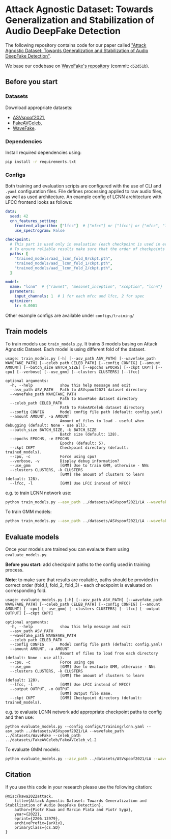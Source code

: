 # Attack Agnostic Dataset: Towards Generalization and Stabilization of Audio DeepFake Detection

The following repository contains code for our paper called ["Attack Agnostic Dataset: Towards Generalization and Stabilization of Audio DeepFake Detection"](https://arxiv.org/abs/2206.13979).


We base our codebase on [WaveFake's repository](https://github.com/RUB-SysSec/WaveFake) (commit: `d52d51b`).



## Before you start


### Datasets

Download appropriate datasets:

* [ASVspoof2021](https://zenodo.org/record/4837263),
* [FakeAVCeleb](https://github.com/DASH-Lab/FakeAVCeleb#access-request-form),
* [WaveFake](https://zenodo.org/record/5642694).


### Dependencies
Install required dependencies using: 
```bash
pip install -r requirements.txt
```

### Configs

Both training and evaluation scripts are configured with the use of CLI and `.yaml` configuration files. File defines processing applied to raw audio files, as well as used architecture. An example config of LCNN architecture with LFCC frontend looks as follows:
```yaml
data:
  seed: 42
  cnn_features_setting:
    frontend_algorithm: ["lfcc"]  # ["mfcc"] or ["lfcc"] or ["mfcc", "lfcc"] or []
    use_spectrogram: False

checkpoint: 
  # This part is used only in evaluation (each checkpoint is used in eval on corresponding fold).
  # To ensure reliable results make sure that the order of checkpoints is correct (i.e. fold_0, fold_1, fold_2)
  paths: [
    "trained_models/aad__lcnn_fold_0/ckpt.pth",
    "trained_models/aad__lcnn_fold_1/ckpt.pth",
    "trained_models/aad__lcnn_fold_2/ckpt.pth",
  ]

model:
  name: "lcnn"  # {"rawnet", "mesonet_inception", "xception", "lcnn"}
  parameters:
    input_channels: 1  # 1 for each mfcc and lfcc, 2 for spec
  optimizer:
    lr: 0.0001
```


Other example configs are available under `configs/training/`

##  Train models 


To train models use `train_models.py`. It trains 3 models basing on Attack Agnostic Dataset. Each model is using different fold of the dataset.


```
usage: train_models.py [-h] [--asv_path ASV_PATH] [--wavefake_path WAVEFAKE_PATH] [--celeb_path CELEB_PATH] [--config CONFIG] [--amount AMOUNT] [--batch_size BATCH_SIZE] [--epochs EPOCHS] [--ckpt CKPT] [--cpu] [--verbose] [--use_gmm] [--clusters CLUSTERS] [--lfcc]

optional arguments:
  -h, --help            show this help message and exit
  --asv_path ASV_PATH   Path to ASVspoof2021 dataset directory
  --wavefake_path WAVEFAKE_PATH
                        Path to WaveFake dataset directory
  --celeb_path CELEB_PATH
                        Path to FakeAVCeleb dataset directory
  --config CONFIG       Model config file path (default: config.yaml)
  --amount AMOUNT, -a AMOUNT
                        Amount of files to load - useful when debugging (default: None - use all).
  --batch_size BATCH_SIZE, -b BATCH_SIZE
                        Batch size (default: 128).
  --epochs EPOCHS, -e EPOCHS
                        Epochs (default: 5).
  --ckpt CKPT           Checkpoint directory (default: trained_models).
  --cpu, -c             Force using cpu?
  --verbose, -v         Display debug information?
  --use_gmm             [GMM] Use to train GMM, otherwise - NNs
  --clusters CLUSTERS, -k CLUSTERS
                        [GMM] The amount of clusters to learn (default: 128).
  --lfcc, -l            [GMM] Use LFCC instead of MFCC?
```

e.g. to train LCNN network use:
```bash
python train_models.py --asv_path ../datasets/ASVspoof2021/LA --wavefake_path ../datasets/WaveFake --celeb_path ../datasets/FakeAVCeleb/FakeAVCeleb_v1.2 --config configs/training/lcnn.yaml
```

To train GMM models:
```bash
python train_models.py --asv_path ../datasets/ASVspoof2021/LA --wavefake_path ../datasets/WaveFake --celeb_path ../datasets/FakeAVCeleb/FakeAVCeleb_v1.2 --lfcc --use_gmm
```

## Evaluate models


Once your models are trained you can evalaute them using `evaluate_models.py`.

**Before you start:** add checkpoint paths to the config used in training process.

**Note**: to make sure that results are realiable, paths should be provided in correct order (fold_1, fold_2, fold_3) - each checkpoint is evaluated on corresponding fold.


```
usage: evaluate_models.py [-h] [--asv_path ASV_PATH] [--wavefake_path WAVEFAKE_PATH] [--celeb_path CELEB_PATH] [--config CONFIG] [--amount AMOUNT] [--cpu] [--use_gmm] [--clusters CLUSTERS] [--lfcc] [--output OUTPUT] [--ckpt CKPT]

optional arguments:
  -h, --help            show this help message and exit
  --asv_path ASV_PATH
  --wavefake_path WAVEFAKE_PATH
  --celeb_path CELEB_PATH
  --config CONFIG       Model config file path (default: config.yaml)
  --amount AMOUNT, -a AMOUNT
                        Amount of files to load from each directory (default: None - use all).
  --cpu, -c             Force using cpu
  --use_gmm             [GMM] Use to evaluate GMM, otherwise - NNs
  --clusters CLUSTERS, -k CLUSTERS
                        [GMM] The amount of clusters to learn (default: 128).
  --lfcc, -l            [GMM] Use LFCC instead of MFCC?
  --output OUTPUT, -o OUTPUT
                        [GMM] Output file name.
  --ckpt CKPT           [GMM] Checkpoint directory (default: trained_models).
```
e.g. to evaluate LCNN network add appropriate checkpoint paths to config and then use:
```
python evaluate_models.py --config configs/training/lcnn.yaml --asv_path ../datasets/ASVspoof2021/LA --wavefake_path ../datasets/WaveFake --celeb_path ../datasets/FakeAVCeleb/FakeAVCeleb_v1.2
```

To evaluate GMM models:
```bash
python evaluate_models.py --asv_path ../datasets/ASVspoof2021/LA --wavefake_path ../datasets/WaveFake --celeb_path ../datasets/FakeAVCeleb/FakeAVCeleb_v1.2 --lfcc --use_gmm
```

## Citation

If you use this code in your research please use the following citation:

```
@misc{kawa2022attack,
    title={Attack Agnostic Dataset: Towards Generalization and Stabilization of Audio DeepFake Detection},
    author={Piotr Kawa and Marcin Plata and Piotr Syga},
    year={2022},
    eprint={2206.13979},
    archivePrefix={arXiv},
    primaryClass={cs.SD}
}
```


